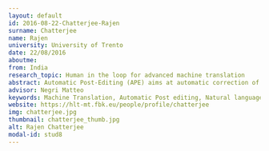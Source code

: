 ```yaml
---
layout: default 
id: 2016-08-22-Chatterjee-Rajen
surname: Chatterjee
name: Rajen
university: University of Trento
date: 22/08/2016
aboutme: 
from: India
research_topic: Human in the loop for advanced machine translation
abstract: Automatic Post-Editing (APE) aims at automatic correction of machine translation (MT) errors, as it is one of the major challenges posed by the evolution of translation industry. The goal is to advance the state-of-the-art in APE and set the conditions for fair, informative and comparable evaluations (with APE-specific metrics and shared reusable benchmarks). Particular emphasis will be placed on creating flexible systems, which are portable across language pairs and domains, and are capable to model and customize to users’ style and needs
advisor: Negri Matteo
keywords: Machine Translation, Automatic Post editing, Natural language Processing, Human Language Technology
website: https://hlt-mt.fbk.eu/people/profile/chatterjee
img: chatterjee.jpg
thumbnail: chatterjee_thumb.jpg
alt: Rajen Chatterjee
modal-id: stud8
---
```

